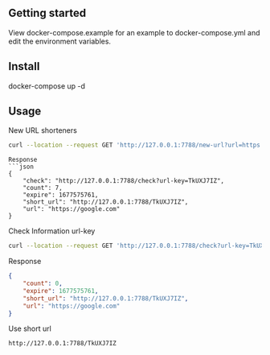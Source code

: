 ## Getting started
View docker-compose.example for an example to docker-compose.yml and edit the environment variables.

## Install
docker-compose up -d

## Usage
New URL shorteners
```bash
curl --location --request GET 'http://127.0.0.1:7788/new-url?url=https://google.com&expire=315360000'
```
```
Response
```json
{
    "check": "http://127.0.0.1:7788/check?url-key=TkUXJ7IZ",
    "count": 7,
    "expire": 1677575761,
    "short_url": "http://127.0.0.1:7788/TkUXJ7IZ",
    "url": "https://google.com"
}
```

Check Information url-key
```bash
curl --location --request GET 'http://127.0.0.1:7788/check?url-key=TkUXJ7IZ' \
```
Response
```json
{
    "count": 0,
    "expire": 1677575761,
    "short_url": "http://127.0.0.1:7788/TkUXJ7IZ",
    "url": "https://google.com"
}
```

Use short url
```bash
http://127.0.0.1:7788/TkUXJ7IZ
```
